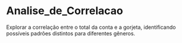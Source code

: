 # Analise_de_Correlacao
Explorar a correlação entre o total da conta e a gorjeta, identificando possíveis padrões distintos para diferentes gêneros.
